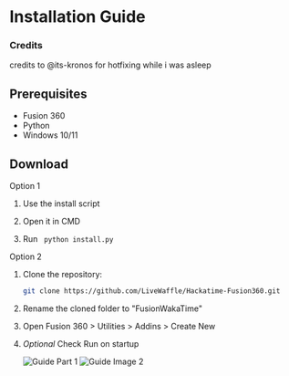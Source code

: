 # Installation Guide
### Credits
credits to @its-kronos for hotfixing while i was asleep 


## Prerequisites

- Fusion 360
- Python
- Windows 10/11

## Download
Option 1
1. Use the install script

2. Open it in CMD 

3. Run ``` python install.py```


Option 2

1. Clone the repository:
   ```bash
   git clone https://github.com/LiveWaffle/Hackatime-Fusion360.git

2. Rename the cloned folder to "FusionWakaTime"

3. Open Fusion 360 > Utilities > Addins > Create New

4. *Optional* Check Run on startup


   ![Guide Part 1](./guidepart1.png)
   ![Guide Image 2](./guideimage2.png)

